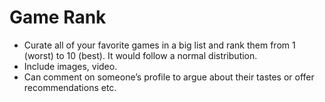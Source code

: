 # Game Rank

- Curate all of your favorite games in a big list and rank them from 1 (worst)
  to 10 (best). It would follow a normal distribution.
- Include images, video.
- Can comment on someone’s profile to argue about their tastes or offer
  recommendations etc.
